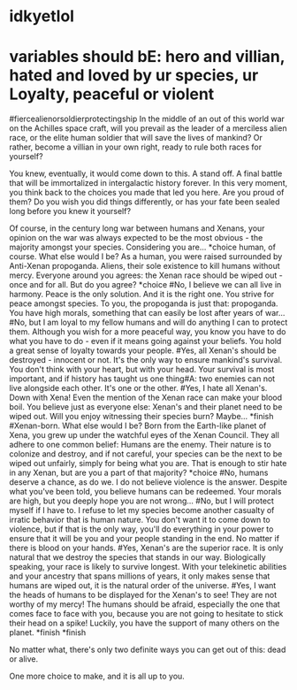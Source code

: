 # idkyetlol
# variables should bE: hero and villian, hated and loved by ur species, ur Loyalty, peaceful or violent
#fiercealienorsoldierprotectingship
In the middle of an out of this world war on the Achilles space craft, will you prevail as the leader of a merciless alien race, or the elite human soldier that will save the lives of mankind? Or rather, become a villian in your own right, ready to rule both races for yourself?

You knew, eventually, it would come down to this. A stand off. A final battle that will be immortalized in intergalactic history forever. In this very moment, you think back to the choices you made that led you here. Are you proud of them? Do you wish you did things differently, or has your fate been sealed long before you knew it yourself?

Of course, in the century long war between humans and Xenans, your opinion on the war was always expected to be the most obvious - the majority amongst your species. Considering you are...
*choice
   human, of course. What else would I be?
    As a human, you were raised surrounded by Anti-Xenan propoganda. Aliens, their sole existence to kill humans without mercy. Everyone around you agrees: the Xenan race should be wiped out - once and for all. But do you agree?
  *choice 
    #No, I believe we can all live in harmony. Peace is the only solution. And it is the right one.
      You strive for peace amongst species. To you, the propoganda is just that: propoganda. You have high morals, something that can easily be lost after years of war...
    #No, but I am loyal to my fellow humans and will do anything I can to protect them.
      Although you wish for a more peaceful way, you know you have to do what you have to do - even if it means going against your beliefs. You hold a great sense of loyalty towards your people.
    #Yes, all Xenan's should be destroyed - innocent or not. It's the only way to ensure mankind's survival.
      You don't think with your heart, but with your head. Your survival is most important, and if history has taught us one thing#A: two enemies can not live alongside each other. It's one or the other. 
      #Yes, I hate all Xenan's. Down with Xena!
        Even the mention of the Xenan race can make your blood boil. You believe just as everyone else: Xenan's and their planet need to be wiped out. Will you enjoy witnessing their species burn? Maybe...
        *finish
  #Xenan-born. What else would I be?
    Born from the Earth-like planet of Xena, you grew up under the watchful eyes of the Xenan Council. They all adhere to one common belief: Humans are the enemy. Their nature is to colonize and destroy, and if not careful, your species can be the next to be wiped out unfairly, simply for being what you are. That is enough to stir hate in any Xenan, but are you a part of that majority?
    *choice
      #No, humans deserve a chance, as do we. I do not believe violence is the answer.
        Despite what you've been told, you believe humans can be redeemed. Your morals are high, but you deeply hope you are not wrong...
      #No, but I will protect myself if I have to. I refuse to let my species become another casualty of irratic behavior that is human nature.
        You don't want it to come down to violence, but if that is the only way, you'll do everything in your power to ensure that it will be you and your people standing in the end. No matter if there is blood on your hands.
      #Yes, Xenan's are the superior race. It is only natural that we destroy the species that stands in our way.
        Biologically speaking, your race is likely to survive longest. With your telekinetic abilities and your ancestry that spans millions of years, it only makes sense that humans are wiped out, it is the natural order of the universe.
      #Yes, I want the heads of humans to be displayed for the Xenan's to see! They are not worthy of my mercy!
        The humans should be afraid, especially the one that comes face to face with you, because you are not going to hesitate to stick their head on a spike! Luckily, you have the support of many others on the planet.
     *finish
   *finish
   
        
        
       
    
  




No matter what, there's only two definite ways you can get out of this: dead or alive.

One more choice to make, and it is all up to you.

